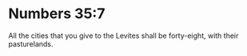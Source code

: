 # Numbers 35:7

All the cities that you give to the Levites shall be forty-eight, with their pasturelands.
